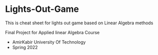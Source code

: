 # Lights-Out-Game
This is cheat sheet for lights out game 
based on Linear Algebra methods

Final Project for Applied linear Algebra Course 
- AmirKabir University Of Technology
- Spring 2022
